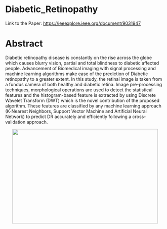 # Diabetic_Retinopathy
Link to the Paper: https://ieeexplore.ieee.org/document/9031947

# Abstract
Diabetic retinopathy disease is constantly on the rise across the globe which causes blurry vision, partial and total blindness to diabetic affected people. Advancement of Biomedical imaging with signal processing and machine learning algorithms make ease of the prediction of Diabetic retinopathy to a greater extent. In this study, the retinal image is taken from a fundus camera of both healthy and diabetic retina. Image pre-processing techniques, morphological operations are used to detect the statistical features and the histogram-based feature is extracted by using Discrete Wavelet Transform (DWT) which is the novel contribution of the proposed algorithm. These features are classified by any machine learning approach (K-Nearest Neighbors, Support Vector Machine and Artificial Neural Network) to predict DR accurately and efficiently following a cross-validation approach.

<p align="center">
  <img width="460" height="300" src=Images/good.jpg>
</p>
